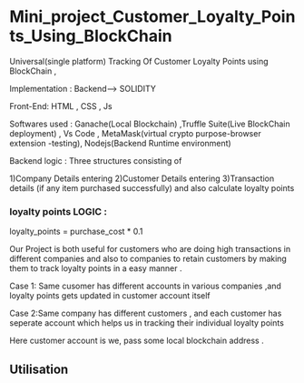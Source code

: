# Mini_project_Customer_Loyalty_Points_Using_BlockChain

Universal(single platform) Tracking Of Customer Loyalty Points using BlockChain ,

Implementation : Backend--> SOLIDITY

Front-End: HTML , CSS , Js

Softwares used : Ganache(Local Blockchain) ,Truffle Suite(Live BlockChain deployment) , Vs Code , MetaMask(virtual crypto purpose-browser extension -testing), Nodejs(Backend Runtime environment)

Backend logic : Three structures consisting of 

1)Company Details entering
2)Customer Details entering
3)Transaction details (if any item purchased successfully) and also calculate loyalty points

###   loyalty points LOGIC :
loyalty_points = purchase_cost * 0.1


Our Project is both useful for customers who are doing high transactions in different companies and also to companies to retain customers by making them to track loyalty points in a easy manner .

Case 1: Same cusomer has different accounts in various companies ,and loyalty points gets updated in customer account itself

Case 2:Same company has different customers , and each customer has seperate account which helps us in tracking their individual loyalty points

Here customer account is we, pass some local blockchain address .

## Utilisation 
